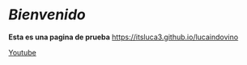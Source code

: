 # _Bienvenido_
**Esta es una pagina de prueba**
https://itsluca3.github.io/lucaindovino

[Youtube](https://www.youtube.com/channel/UC6PMsEluaawjP5YxE5ZNWRA)
